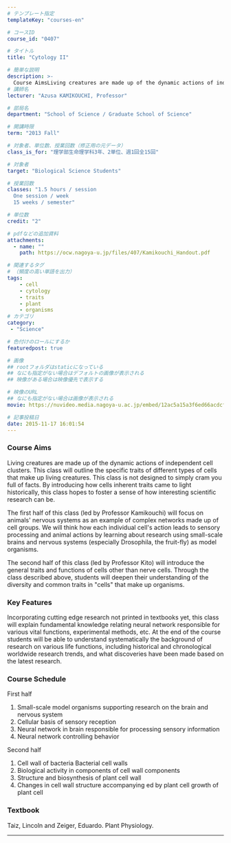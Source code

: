 ```yaml
---
# テンプレート指定
templateKey: "courses-en"

# コースID
course_id: "0407"

# タイトル
title: "Cytology II"

# 簡単な説明
description: >-
  Course AimsLiving creatures are made up of the dynamic actions of independent cell clusters. This class will outline the specific traits of different types of cells that make up living creatures. T ....
# 講師名
lecturer: "Azusa KAMIKOUCHI, Professor"

# 部局名
department: "School of Science / Graduate School of Science"

# 開講時限
term: "2013	Fall"

# 対象者、単位数、授業回数（修正用の元データ）
class_is_for: "理学部生命理学科3年、2単位、週1回全15回"

# 対象者
target: "Biological Science Students"

# 授業回数
classes: "1.5 hours / session
  One session / week
  15 weeks / semester"

# 単位数
credit: "2"

# pdfなどの追加資料
attachments:
  - name: "" 
    path: https://ocw.nagoya-u.jp/files/407/Kamikouchi_Handout.pdf

# 関連するタグ
# （頻度の高い単語を出力）
tags:
    - cell
    - cytology
    - traits
    - plant
    - organisms
# カテゴリ
category:
 - "Science"

# 色付けのロールにするか
featuredpost: true

# 画像
## rootフォルダはstaticになっている
## なにも指定がない場合はデフォルトの画像が表示される
## 映像がある場合は映像優先で表示する

# 映像のURL
## なにも指定がない場合は画像が表示される
movie: https://nuvideo.media.nagoya-u.ac.jp/embed/12ac5a15a3f6ed66acdcf713174d7973e1b63fdc

# 記事投稿日
date: 2015-11-17 16:01:54
---
```


### Course Aims

Living creatures are made up of the dynamic actions of independent cell clusters. This class will outline the specific traits of different types of cells that make up living creatures. This class is not designed to simply cram you full of facts. By introducing how cells inherent traits came to light historically, this class hopes to foster a sense of how interesting scientific research can be.

The first half of this class (led by Professor Kamikouchi) will focus on animals' nervous systems as an example of complex networks made up of cell groups. We will think how each individual cell's action leads to sensory processing and animal actions by learning about research using small-scale brains and nervous systems (especially Drosophila, the fruit-fly) as model organisms.

The second half of this class (led by Professor Kito) will introduce the general traits and functions of cells other than nerve cells. Through the class described above, students will deepen their understanding of the diversity and common traits in "cells" that make up organisms.

### Key Features

Incorporating cutting edge research not printed in textbooks yet, this class will explain fundamental knowledge relating neural network responsible for various vital functions, experimental methods, etc. At the end of the course students will be able to understand systematically the background of research on various life functions, including historical and chronological worldwide research trends, and what discoveries have been made based on the latest research.

### Course Schedule

First half

1. Small-scale model organisms supporting research on the brain and nervous system
2. Cellular basis of sensory reception
3. Neural network in brain responsible for processing sensory information
4. Neural network controlling behavior

Second half

1. Cell wall of bacteria Bacterial cell walls
2. Biological activity in components of cell wall components
3. Structure and biosynthesis of plant cell wall
4. Changes in cell wall structure accompanying ed by plant cell growth of plant cell

### Textbook

Taiz, Lincoln and Zeiger, Eduardo. Plant Physiology.

---
